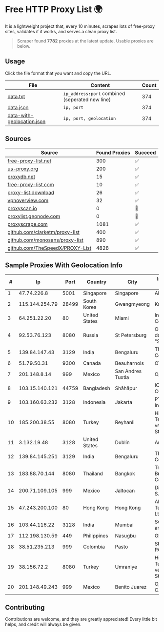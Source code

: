 
# Free HTTP Proxy List 🌍

It is a lightweight project that, every 10 minutes, scrapes lots of free-proxy sites, validates if it works, and serves a clean proxy list.


> Scraper found **7782** proxies at the latest update. Usable proxies are below.

## Usage

Click the file format that you want and copy the URL.


|File|Content|Count|
|----|-------|-----|
|[data.txt](https://raw.githubusercontent.com/themiralay/Proxy-List-World/master/data.txt)|`ip_address:port` combined (seperated new line)|374|
|[data.json](https://raw.githubusercontent.com/themiralay/Proxy-List-World/master/data.json)|`ip, port`|374|
|[data-with-geolocation.json](https://raw.githubusercontent.com/themiralay/Proxy-List-World/master/data-with-geolocation.json)|`ip, port, geolocation`|374|

## Sources

|Source|Found Proxies|Succeed|
|------|-------------|-------|
|[free-proxy-list.net](https://free-proxy-list.net)|300|✅|
|[us-proxy.org](https://www.us-proxy.org)|200|✅|
|[proxydb.net](http://proxydb.net)|15|✅|
|[free-proxy-list.com](https://free-proxy-list.com/?page=&port=&type%5B%5D=http&type%5B%5D=https&up_time=0&search=Search)|10|✅|
|[proxy-list.download](https://www.proxy-list.download/HTTP)|26|✅|
|[vpnoverview.com](https://vpnoverview.com/privacy/anonymous-browsing/free-proxy-servers)|32|✅|
|[proxyscan.io](https://www.proxyscan.io)|0|🚫|
|[proxylist.geonode.com](https://proxylist.geonode.com/api/proxy-list?limit=300&page=1&sort_by=lastChecked&sort_type=desc&protocols=http,https)|0|🚫|
|[proxyscrape.com](https://api.proxyscrape.com/v2/?request=displayproxies&protocol=http&timeout=10000&country=all&ssl=all&anonymity=all)|1081|✅|
|[github.com/clarketm/proxy-list](https://raw.githubusercontent.com/clarketm/proxy-list/master/proxy-list-raw.txt)|400|✅|
|[github.com/monosans/proxy-list](https://raw.githubusercontent.com/monosans/proxy-list/main/proxies/http.txt)|890|✅|
|[github.com/TheSpeedX/PROXY-List](https://raw.githubusercontent.com/TheSpeedX/PROXY-List/master/http.txt)|4828|✅|


## Sample Proxies With Geolocation Info

|#|Ip|Port|Country|City|Internet Service Provider|
|-|--|----|-------|----|-------------------------|
|1|47.74.226.8|5001|Singapore|Singapore|Alibaba Cloud LLC|
|2|115.144.254.79|28499|South Korea|Gwangmyeong|Korea Telecom|
|3|64.251.22.20|80|United States|Miami|Infolink Global Corporation|
|4|92.53.76.123|8080|Russia|St Petersburg|OOO "Network of data-centers "Selectel"|
|5|139.84.147.43|3129|India|Bengaluru|The Constant Company, LLC|
|6|51.79.50.31|9300|Canada|Beauharnois|OVH SAS|
|7|201.148.8.14|999|Mexico|San Andres Tuxtla|Operbes|
|8|103.15.140.121|44759|Bangladesh|Shāhāpur|ICC COMMUNICATION|
|9|103.160.63.232|3128|Indonesia|Jakarta|PT Herza Digital Indonesia|
|10|185.200.38.55|8080|Turkey|Reyhanli|High Speed Telekomunikasyon ve Hab. Hiz. Ltd. Sti.|
|11|3.132.19.48|3128|United States|Dublin|Amazon.com, Inc.|
|12|139.84.145.251|3129|India|Bengaluru|The Constant Company, LLC|
|13|183.88.70.144|8080|Thailand|Bangkok|Triple T Broadband Public Company Limited|
|14|200.71.109.105|999|Mexico|Jaltocan|Digy Networks S.A De C.V.|
|15|47.243.200.100|80|Hong Kong|Hong Kong|Alibaba (US) Technology Co., Ltd.|
|16|103.44.116.22|3128|India|Mumbai|Swastik Internet and Cables pvt. ltd|
|17|112.198.130.59|449|Philippines|Nasugbu|Globe Telecom|
|18|38.51.235.213|999|Colombia|Pasto|SP SISTEMAS PALACIOS LTDA|
|19|38.156.72.2|8080|Turkey|Umraniye|High Speed Telekomunikasyon ve Hab. Hiz. Ltd. Sti.|
|20|201.148.49.243|999|Mexico|Benito Juarez|Operbes, S.A. de C.V.|



## Contributing

Contributions are welcome, and they are greatly appreciated! Every
little bit helps, and credit will always be given.

